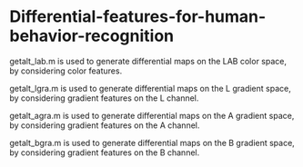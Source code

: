 # Differential-features-for-human-behavior-recognition

getalt_lab.m  is used to generate differential maps on the LAB color space, by considering color features.

getalt_lgra.m is used to generate differential maps on the L gradient space, by considering gradient features on the L channel.

getalt_agra.m is used to generate differential maps on the A gradient space, by considering gradient features on the A channel.

getalt_bgra.m is used to generate differential maps on the B gradient space, by considering gradient features on the B channel.
